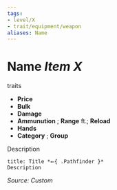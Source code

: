 ```yaml
---
tags:
- level/X 
- trait/equipment/weapon
aliases: Name
---
```

# Name *Item X*  
traits 

- **Price** 
- **Bulk** 
- **Damage** 
- **Ammunution** ; **Range**  ft.; **Reload** 
- **Hands** 
- **Category** ; **Group** 

Description

```ad-embed-ability
title: Title *⬻{ .Pathfinder }*
Description
```

*Source: Custom*